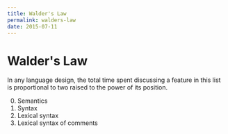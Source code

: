 ```yaml
---
title: Walder's Law
permalink: walders-law
date: 2015-07-11
---
```


# Walder's Law

In any language design, the total time spent discussing a feature in this list
is proportional to two raised to the power of its position.

0. Semantics
1. Syntax
2. Lexical syntax
3. Lexical syntax of comments
